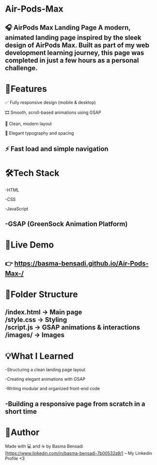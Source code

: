 # Air-Pods-Max
🎧 AirPods Max Landing Page
A modern, animated landing page inspired by the sleek design of AirPods Max.
Built as part of my web development learning journey, this page was completed in just a few hours as a personal challenge.
---
# 🚀Features

✅ Fully responsive design (mobile & desktop)

🎞️ Smooth, scroll-based animations using GSAP

🧭 Clean, modern layout

💅 Elegant typography and spacing

⚡ Fast load and simple navigation
---

# 🛠️Tech Stack
-HTML

-CSS

-JavaScript

-GSAP (GreenSock Animation Platform)
---

# 📸Live Demo
👉 https://basma-bensadi.github.io/Air-Pods-Max-/
---

# 📁Folder Structure

/index.html          → Main page  
/style.css           → Styling  
/script.js           → GSAP animations & interactions  
/images/             → Images 
---
# 💡What I Learned
-Structuring a clean landing page layout

-Creating elegant animations with GSAP

-Writing modular and organized front-end code

-Building a responsive page from scratch in a short time
---
# 🤍Author
Made with 💻 and ☕ by Basma Bensadi
[https://www.linkedin.com/in/basma-bensadi-7b00532a9/] – My Linkedin Profile <3

